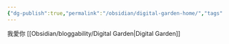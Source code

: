 ```yaml
---
{"dg-publish":true,"permalink":"/obsidian/digital-garden-home/","tags":["gardenEntry"]}
---
```


我愛你 [[Obsidian/bloggability/Digital Garden\|Digital Garden]]